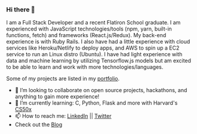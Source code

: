 ### Hi there 👋

<!--
**AnthonyM5/AnthonyM5** is a ✨ _special_ ✨ repository because its `README.md` (this file) appears on your GitHub profile.

Here are some ideas to get you started:

- 🔭 I’m currently working on ...

- 
- 🤔 I’m looking for help with ...
- 💬 Ask me about ...
- 📫 How to reach me: ...
- 😄 Pronouns: ...
- ⚡ Fun fact: ...
-->

I am a Full Stack Developer and a recent Flatiron School graduate. I am experienced with JavaScript technologies/tools (npm, yarn, built-in functions, fetch) and frameworks (React.js/Redux). My back-end experience is with Ruby Rails. I also have had a little experience with cloud services like Heroku/Netlify to deploy apps, and AWS to spin up a EC2 service to run an Linux distro (Ubuntu). I have had light experience with data and machine learning by utilizing Tensorflow.js models but am excited to be able to learn and work with more technologies/languages.

Some of my projects are listed in my [portfolio][4].


- 👯 I’m looking to collaborate on open source projects, hackathons, and anything to gain more experience!
- 🌱 I’m currently learning: C, Python, Flask and more with Harvard's [CS50x][1] 
- 📫 How to reach me: [LinkedIn][2] || [Twitter][3]
- Check out the [Blog](https://anthonym5.github.io/my-awesome-blog/)


[1]:https://cs50.harvard.edu/x/2021/
[2]:https://www.linkedin.com/in/anthonymai5/
[3]:https://twitter.com/Anthony76567225
[4]:anthonym-portfolio.netlify.app
